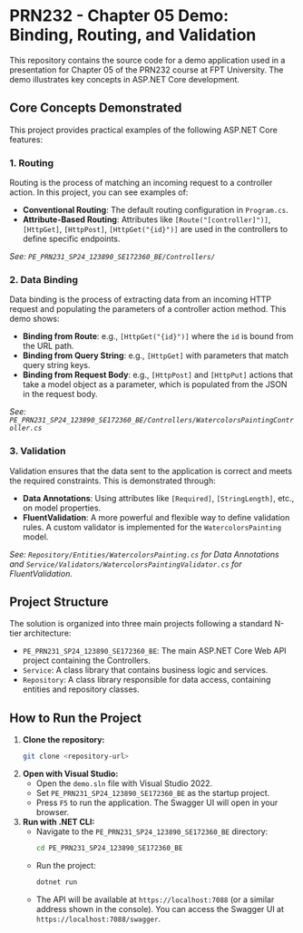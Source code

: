 # PRN232 - Chapter 05 Demo: Binding, Routing, and Validation

This repository contains the source code for a demo application used in a presentation for Chapter 05 of the PRN232 course at FPT University. The demo illustrates key concepts in ASP.NET Core development.

## Core Concepts Demonstrated

This project provides practical examples of the following ASP.NET Core features:

### 1. Routing

Routing is the process of matching an incoming request to a controller action. In this project, you can see examples of:
- **Conventional Routing**: The default routing configuration in `Program.cs`.
- **Attribute-Based Routing**: Attributes like `[Route("[controller]")]`, `[HttpGet]`, `[HttpPost]`, `[HttpGet("{id}")]` are used in the controllers to define specific endpoints.

*See: `PE_PRN231_SP24_123890_SE172360_BE/Controllers/`*

### 2. Data Binding

Data binding is the process of extracting data from an incoming HTTP request and populating the parameters of a controller action method. This demo shows:
- **Binding from Route**: e.g., `[HttpGet("{id}")]` where the `id` is bound from the URL path.
- **Binding from Query String**: e.g., `[HttpGet]` with parameters that match query string keys.
- **Binding from Request Body**: e.g., `[HttpPost]` and `[HttpPut]` actions that take a model object as a parameter, which is populated from the JSON in the request body.

*See: `PE_PRN231_SP24_123890_SE172360_BE/Controllers/WatercolorsPaintingController.cs`*

### 3. Validation

Validation ensures that the data sent to the application is correct and meets the required constraints. This is demonstrated through:
- **Data Annotations**: Using attributes like `[Required]`, `[StringLength]`, etc., on model properties.
- **FluentValidation**: A more powerful and flexible way to define validation rules. A custom validator is implemented for the `WatercolorsPainting` model.

*See: `Repository/Entities/WatercolorsPainting.cs` for Data Annotations and `Service/Validators/WatercolorsPaintingValidator.cs` for FluentValidation.*

## Project Structure

The solution is organized into three main projects following a standard N-tier architecture:

- `PE_PRN231_SP24_123890_SE172360_BE`: The main ASP.NET Core Web API project containing the Controllers.
- `Service`: A class library that contains business logic and services.
- `Repository`: A class library responsible for data access, containing entities and repository classes.

## How to Run the Project

1.  **Clone the repository:**
    ```bash
    git clone <repository-url>
    ```
2.  **Open with Visual Studio:**
    - Open the `demo.sln` file with Visual Studio 2022.
    - Set `PE_PRN231_SP24_123890_SE172360_BE` as the startup project.
    - Press `F5` to run the application. The Swagger UI will open in your browser.
3.  **Run with .NET CLI:**
    - Navigate to the `PE_PRN231_SP24_123890_SE172360_BE` directory:
      ```bash
      cd PE_PRN231_SP24_123890_SE172360_BE
      ```
    - Run the project:
      ```bash
      dotnet run
      ```
    - The API will be available at `https://localhost:7088` (or a similar address shown in the console). You can access the Swagger UI at `https://localhost:7088/swagger`.

